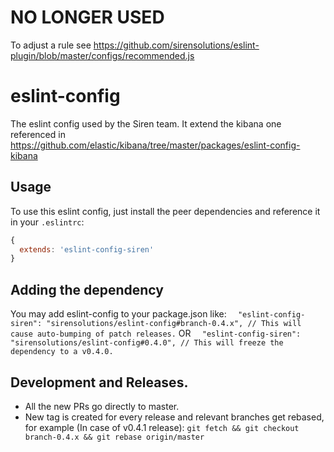 NO LONGER USED 
==============

To adjust a rule see https://github.com/sirensolutions/eslint-plugin/blob/master/configs/recommended.js


# eslint-config
The eslint config used by the Siren team.
It extend the kibana one referenced in
https://github.com/elastic/kibana/tree/master/packages/eslint-config-kibana

## Usage
To use this eslint config, just install the peer dependencies and reference it 
in your `.eslintrc`:

```javascript
{
  extends: 'eslint-config-siren'
}
```

## Adding the dependency
You may add eslint-config to your package.json like:
`  "eslint-config-siren": "sirensolutions/eslint-config#branch-0.4.x", // This will cause auto-bumping of patch releases.`
  OR
`  "eslint-config-siren": "sirensolutions/eslint-config#0.4.0", // This will freeze the dependency to a v0.4.0.`

## Development and Releases.
 - All the new PRs go directly to master.
 - New tag is created for every release and relevant branches get rebased, for example (In case of v0.4.1 release): `git fetch && git checkout branch-0.4.x && git rebase origin/master`
